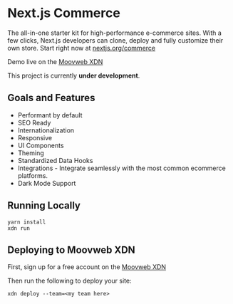 # Next.js Commerce

The all-in-one starter kit for high-performance e-commerce sites. With a few clicks, Next.js developers can clone, deploy and fully customize their own store.
Start right now at [nextjs.org/commerce](https://nextjs.org/commerce)

Demo live on the [Moovweb XDN](https://moovweb-docs-nextjs-commerce-default.moovweb-edge.io/)

This project is currently <b>under development</b>.

## Goals and Features

- Performant by default
- SEO Ready
- Internationalization
- Responsive
- UI Components
- Theming
- Standardized Data Hooks
- Integrations - Integrate seamlessly with the most common ecommerce platforms.
- Dark Mode Support

## Running Locally

```
yarn install
xdn run
```

## Deploying to Moovweb XDN

First, sign up for a free account on the [Moovweb XDN](https://moovweb.app/signup)

Then run the following to deploy your site:

```
xdn deploy --team=<my team here>
```

